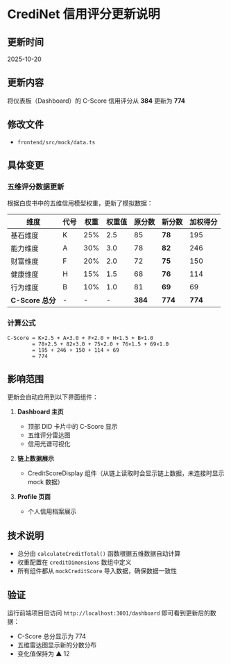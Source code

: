 # CrediNet 信用评分更新说明

## 更新时间
2025-10-20

## 更新内容
将仪表板（Dashboard）的 C-Score 信用评分从 **384** 更新为 **774**

## 修改文件
- `frontend/src/mock/data.ts`

## 具体变更

### 五维评分数据更新
根据白皮书中的五维信用模型权重，更新了模拟数据：

| 维度 | 代号 | 权重 | 权重值 | 原分数 | 新分数 | 加权得分 |
|------|------|------|--------|--------|--------|----------|
| 基石维度 | K | 25% | 2.5 | 85 | **78** | 195 |
| 能力维度 | A | 30% | 3.0 | 78 | **82** | 246 |
| 财富维度 | F | 20% | 2.0 | 72 | **75** | 150 |
| 健康维度 | H | 15% | 1.5 | 68 | **76** | 114 |
| 行为维度 | B | 10% | 1.0 | 81 | **69** | 69 |
| **C-Score 总分** | - | - | - | **384** | **774** | **774** |

### 计算公式
```
C-Score = K×2.5 + A×3.0 + F×2.0 + H×1.5 + B×1.0
        = 78×2.5 + 82×3.0 + 75×2.0 + 76×1.5 + 69×1.0
        = 195 + 246 + 150 + 114 + 69
        = 774
```

## 影响范围
更新会自动应用到以下界面组件：

1. **Dashboard 主页**
   - 顶部 DID 卡片中的 C-Score 显示
   - 五维评分雷达图
   - 信用光谱可视化

2. **链上数据展示**
   - CreditScoreDisplay 组件（从链上读取时会显示链上数据，未连接时显示 mock 数据）

3. **Profile 页面**
   - 个人信用档案展示

## 技术说明
- 总分由 `calculateCreditTotal()` 函数根据五维数据自动计算
- 权重配置在 `creditDimensions` 数组中定义
- 所有组件都从 `mockCreditScore` 导入数据，确保数据一致性

## 验证
运行前端项目后访问 `http://localhost:3001/dashboard` 即可看到更新后的数据：
- C-Score 总分显示为 774
- 五维雷达图显示新的分数分布
- 变化值保持为 ▲ 12

